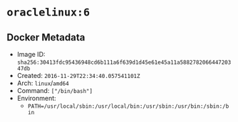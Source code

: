 # `oraclelinux:6`

## Docker Metadata

- Image ID: `sha256:30413fdc95436948cd6b111a6f639d1d45e61e45a11a588278206644720347db`
- Created: `2016-11-29T22:34:40.057541101Z`
- Arch: `linux`/`amd64`
- Command: `["/bin/bash"]`
- Environment:
  - `PATH=/usr/local/sbin:/usr/local/bin:/usr/sbin:/usr/bin:/sbin:/bin`
